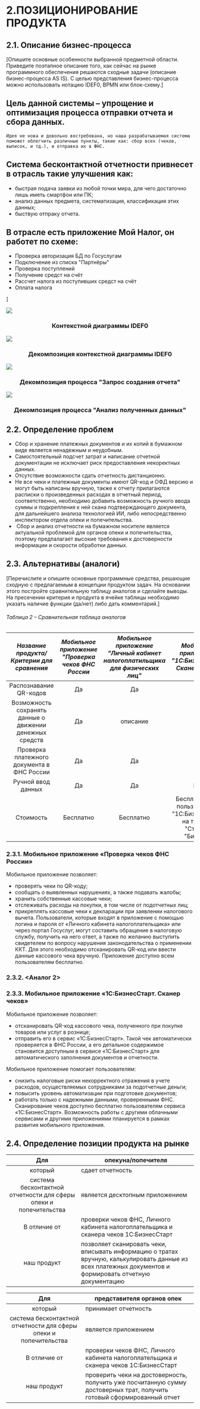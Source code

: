 # 2.ПОЗИЦИОНИРОВАНИЕ ПРОДУКТА

## 2.1. Описание бизнес-процесса
[Опишите основные особенности выбранной предметной области.
Приведите поэтапное описание того, как сейчас на рынке программного обеспечения
решаются сходные задачи (описание бизнес-процесса AS IS). С целью представления
бизнес-процесса можно использовать нотацию IDEF0, BPMN или блок-схему.]

## Цель данной системы – упрощение и оптимизация процесса отправки отчета и сбора данных.
    Идея не нова и довольно востребована, но наша разрабатываемая система поможет облегчить различные пункты, такие как: сбор всех (чеков, выписок, и тд.), и отправка их в ФНС.
## Система бесконтактной отчетности привнесет в отрасль такие улучшения как:
* быстрая подача заявки из любой точки мира, для чего достаточно
лишь иметь смартфон или ПК;
* анализ данных предмета, систематизация, классификация этих
данных;
* быствую отпраку отчета.

## В отрасле есть приложение Мой Налог, он работет по схеме:
* Проверка авторизация БД по Госуслугам
* Подключение из списка "Партнёры"
* Проверка поступлений
* Получение средст на счёт
* Рассчет налога из поступивших средст на счёт
* Оплата налога



]

![](https://sun1-84.userapi.com/s/v1/ig2/TOovmFPqdCAn2HLxL-e9HWNqw2hwR3Np-j5JfKj9N0u8BDnUaB5iYbWuVctJ_j7U8bBZM37g9Lbl8Gefa6sG31PR.jpg?size=1257x876&quality=96&type=album)
  <h3 align="center">Контекстной диаграммы IDEF0</h3>

  ![](https://sun1-96.userapi.com/s/v1/ig2/M2k2SDJVVV8xLtVAsxTPBuWP6t4QDgjTlfsbkMu2eJmLyc9jUW5W6ZbuhlFvGh5rCbbwusGBH4-JDrXNKk-5QD07.jpg?size=1250x867&quality=96&type=album)
  <h3 align="center">Декомпозиция контекстной диаграммы IDEF0</h3>

  ![](https://sun1-22.userapi.com/s/v1/ig2/s0UI7BSxSM0IK3nSi8kba96DBOEsuxtJbkn1K_RF-Q2LbpDsrIJ90Y97NVWTo9w2-2jMcqGClmlcfmYVE9UxV23k.jpg?size=1248x873&quality=96&type=album)
  <h3 align="center">Декомпозиция процесса "Запрос создания отчета"</h3>

  ![](https://sun1-30.userapi.com/s/v1/ig2/2iKI6-A142QNJ8tXGS_D5j2wjc75E06OP1We1myrLuF9WGn1p7UZiGSi8iqtnelrLHTorkUUvPbTvoPnoVIp_aoq.jpg?size=1248x869&quality=96&type=album)
  <h3 align="center">Декомпозиция процесса "Анализ полученных данных"</h3>

## 2.2. Определение проблем

- Сбор и хранение платежных документов и их копий в бумажном виде является ненадежным и неудобным.
- Самостоятельный подсчет затрат и написание отчетной документации не исключает риск предоставления некоректных данных.
- Отсутствие возможности сдать отчетность дистанционно.
- Не все чеки и платежные документы имеют QR-код и ОФД версию и могут быть написаны вручную, также к отчету прилагаются расписки о произведенных расходах в отчетный период,  соответственно, необходимо добавить возможность ручного ввода суммы и подкрепления к ней скана подтверждающего документа, для дальнейшего анализа технологией ИИ, либо непосредственно инспектором отдела опеки и попечительства.
-  Сбор и анализ отчетности на бумажном носителе является актуальной проблемой для органов опеки и попечительства, поэтому предпалагает высокие требования к достоверности информации и скорости обработки данных.

## 2.3. Альтернативы (аналоги)
[Перечислите и опишите основные программные средства, решающие сходную с
предлагаемым в концепции продуктом задач. На основании этого постройте сравнительную таблицу аналогов и сделайте выводы. На
пресечении критерия и продукта в ячейке таблицы необходимо указать наличие функции
(да/нет) либо дать комментарий.]

###### Таблица 2 – Сравнительная таблица аналогов
|***Название продукта/Критерии для сравнения*** | *Мобильное приложение "Проверка чеков ФНС России* | *Мобильное приложение "Личный кабинет налогоплатильщика для физических лиц"* | *Мобильное приложение "1С:БизнесСтарт. Сканер чеков"* |
|:------: | :-----: | :-----: | :----: |
|Распознавание QR-кодов| Да| Да | Да |
|Возможность сохранять данные о движении денежных средств| Да| описание | Да|
|Проверка платежного документа в ФНС России| Да| Да | Да |
|Ручной ввод данных| Да| Да | Нет|
|Стоимость| Бесплатно| Бесплатно | Бесплатно (для пользователей "1С:БизнесСтарт" на тарифах "Старт" и "Бизнес") |


### 2.3.1. Мобильное приложение «Проверка чеков ФНС России»
Мобильное приложение позволяет:
- проверять чеки по QR-коду;
- сообщать о выявленных нарушениях, а также подавать жалобы;
- хранить собственные кассовые чеки; 
- отслеживать расходы на покупки, в том числе от подотчетных лиц;
- прикреплять кассовые чеки к декларации при заявлении налогового вычета.
Пользователи, которые входят в приложение с помощью логина и пароля от «Личного кабинета налогоплательщика» или через портал Госуслуг, могут составить обращение в налоговую службу, получить на него ответ, а также по желанию выступить свидетелем по вопросу нарушения законодательства о применении ККТ. Для этого необходимо отсканировать QR-код или ввести данные кассового чека вручную.
Приложение доступно всем пользователям бесплатно.

### 2.3.2. <Аналог 2>
### 2.3.3. Мобильное приложение «1С:БизнесСтарт. Сканер чеков»
Мобильное приложение позволяет:
- отсканировать QR-код кассового чека, полученного при покупке товаров или услуг в рознице;
- отправить его в сервис «1С:БизнесСтарт».
Такой чек автоматически проверяется в ФНС России, а его детальное содержимое становится доступным в сервисе «1С:БизнесСтарт» для автоматического заполнения документов и отчетности.

Мобильное приложение помогает пользователям:
- снизить налоговые риски некорректного отражения в учете расходов, осуществляемых сотрудниками за подотчетные деньги;
- повысить уровень автоматизации при подготовке документов;
- работать только с надежными данными, проверенными ФНС.
Сканирование чеков доступно бесплатно пользователям сервиса «1С:БизнесСтарт». Возможность работы с другими облачными сервисами и другими приложениями планируется в рамках развития мобильного приложения.


## 2.4. Определение позиции продукта на рынке

Для | опекуна/попечителя
:------:|-------
который | сдает отчетность
система бесконтактной отчетности для сферы опеки и попечительства| является десктопным приложением
В отличие от |проверки чеков ФНС, Личного кабинета налогоплательщика и сканера чеков 1С:БизнесСтарт
наш продукт  | позволяет сканировать чеки, вписывать информацию о тратах вручную, калькулировать данные из всех платежных документов и формировать отчетную документацию

Для | представителя органов опек
:------:|-------
который | принимает отчетность
система бесконтактной отчетности для сферы опеки и попечительства| является приложением
В отличие от  |проверки чеков ФНС, Личного кабинета налогоплательщика и сканера чеков 1С:БизнесСтарт
наш продукт  | проверить чеки на достоверность, получить уже посчитанную сумму достоверных трат, получить готовый сформированный отчет